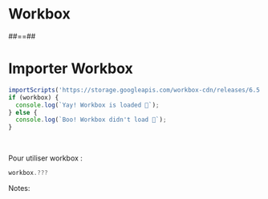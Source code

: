 <!-- .slide: class="transition" data-background="#fb8c00" -->

# Workbox

##==##

<!-- .slide: class="with-code" data-background="#fb8c00" -->

# Importer Workbox

<!-- .element: style="color:white" -->

```javascript
importScripts('https://storage.googleapis.com/workbox-cdn/releases/6.5.4/workbox-sw.js');
if (workbox) {
  console.log(`Yay! Workbox is loaded 🎉`);
} else {
  console.log(`Boo! Workbox didn't load 😬`);
}
```

<!-- .element: class="big-code" -->

<br />

Pour utiliser workbox :

<!-- .element: style="color:white" -->

```javascript
workbox.???
```

<!-- .element: class="big-code" -->

Notes:
